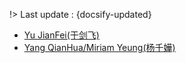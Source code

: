 !> Last update : {docsify-updated}

- [ Yu JianFei(于剑飞)](./docs/artists/yujianfei.md)
- [ Yang QianHua/Miriam Yeung(杨千嬅)](./docs/artists/yangqianhua.md)